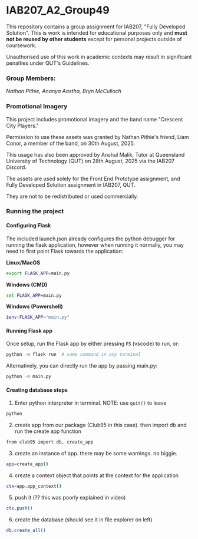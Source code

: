 # IAB207_A2_Group49

This repository contains a group assignment for IAB207, "Fully Developed Solution". This is work is intended for educational purposes only
and **must not be reused by other students** except for personal projects outside of coursework.

Unauthorised use of this work in academic contexts may result in significant penalties under QUT's Guidelines.

### Group Members:

_Nathan Pithie,_
_Ananya Aastha,_
_Bryn McCulloch_

### Promotional Imagery

This project includes promotional imagery and the band name "Crescent City Players."

Permission to use these assets was granted by Nathan Pithie's friend, Liam Conor, a member of the band, on 30th August, 2025.

This usage has also been approved by Anshul Malik, Tutor at Queensland University of Technology (QUT) on 28th August, 2025 via the IAB207 Discord.

The assets are used solely for the Front End Prototype assignment, and Fully Developed Solution assignment in IAB207, QUT.

They are not to be redistributed or used commercially.

### Running the project

#### Configuring Flask

The included launch.json already configures the python debugger for running the flask application, however when
running it normally, you may need to first point Flask towards the application:

**Linux/MacOS**

```bash
export FLASK_APP=main.py
```

**Windows (CMD)**

```cmd
set FLASK_APP=main.py
```

**Windows (Powershell)**

```powershell
$env:FLASK_APP="main.py"
```

#### Running Flask app

Once setup, run the Flask app by either pressing `F5` (vscode) to run, or:

```bash
python -m flask run  # same command in any terminal
```

Alternatively, you can directly run the app by passing main.py:

```bash
python -m main.py
```

#### Creating database steps

1. Enter python interpreter in terminal. NOTE: use `quit()` to leave

```bash
python
```

2. create app from our package (Club95 in this case). then import db and run the create app function

```bash
from club95 import db, create_app
```

3. create an instance of app. there may be some warnings. no biggie.

```bash
app=create_app()
```

4. create a context object that points at the context for the application

```bash
ctx=app.app_context()
```

5. push it (?? this was poorly explained in video)

```bash
ctx.push()
```

6. create the database (should see it in file explorer on left)

```bash
db.create_all()
```
